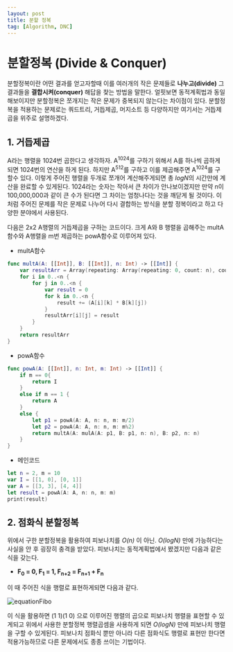```yaml
---
layout: post
title: 분할 정복
tag: [Algorithm, DNC]
---
```


# 분할정복 (Divide & Conquer)
분할정복이란 어떤 결과를 얻고자할때 이를 여러개의 작은 문제들로 **나누고(divide)** 그 결과들을 **결합시켜(conquer)** 해답을 찾는 방법을 말한다. 얼핏보면 동적계획법과 동일해보이지만 분할정복은 쪼개지는 작은 문제가 중복되지 않는다는 차이점이 있다. 분할정복을 적용하는 문제로는 쿼드트리, 거듭제곱, 머지소트 등 다양하지만 여기서는 거듭제곱을 위주로 설명하겠다.   
## 1. 거듭제곱
A라는 행렬을 1024번 곱한다고 생각하자. A<sup>1024</sup>를 구하기 위해서 A를 하나씩 곱하게 되면 1024번의 연산을 하게 된다. 하지만 A<sup>512</sup>를 구하고 이를 제곱해주면 A<sup>1024</sup>를 구할수 있다. 이렇게 주어진 행렬을 두개로 쪼개어 계산해주게되면 총 *logN*의 시간만에 계산을 완료할 수 있게된다. 1024라는 숫자는 작아서 큰 차이가 안나보이겠지만 만약 n이 100,000,000과 같이 큰 수가 된다면 그 차이는 엄청나다는 것을 깨닫게 될 것이다. 이처럼 주어진 문제를 작은 문제로 나누어 다시 결합하는 방식을 분할 정복이라고 하고 다양한 분야에서 사용된다.

다음은 2x2 A행렬의 거듭제곱을 구하는 코드이다. 크게 A와 B 행렬을 곱해주는 multA함수와 A행렬을 m번 제곱하는 powA함수로 이루어져 있다.
- multA함수
```swift
func multA(A: [[Int]], B: [[Int]], n: Int) -> [[Int]] {
    var resultArr = Array(repeating: Array(repeating: 0, count: n), count: n)
    for i in 0..<n {
        for j in 0..<n {
            var result = 0
            for k in 0..<n {
                result += (A[i][k] * B[k][j])
            }
            resultArr[i][j] = result
        }
    }
    return resultArr
}
```
- powA함수
```swift
func powA(A: [[Int]], n: Int, m: Int) -> [[Int]] {
    if m == 0{
        return I
    }
    else if m == 1 {
        return A
    }
    else {
        let p1 = powA(A: A, n: n, m: m/2)
        let p2 = powA(A: A, n: n, m: m%2)
        return multA(A: mulA(A: p1, B: p1, n: n), B: p2, n: n)
    }
}
```
- 메인코드
```swift
let n = 2, m = 10
var I = [[1, 0], [0, 1]]
var A = [[3, 3], [4, 4]]
let result = powA(A: A, n: n, m: m)
print(result)
```

## 2. 점화식 분할정복
위에서 구한 분할정복을 활용하여 피보나치를 *O(n)* 이 아닌. *O(logN)* 만에 가능하다는 사실을 안 후 굉장히 충격을 받았다. 피보나치는 동적계획법에서 봤겠지만 다음과 같은 식을 갖는다.  
- **F<sub>0</sub> = 0, F<sub>1</sub> = 1, F<sub>n+2</sub> = F<sub>n+1</sub> + F<sub>n</sub>**  

이 때 주어진 식을 행렬로 표현하게되면 다음과 같다.  

![equationFibo](https://user-images.githubusercontent.com/78075226/119501838-32d46a80-bda4-11eb-9eeb-60e6be03524f.png)

이 식을 활용하면 (1 1)(1 0) 으로 이루어진 행렬의 곱으로 피보나치 행렬을 표현할 수 있게되고 위에서 사용한 분할정복 행렬곱셈을 사용하게 되면 *O(logN)* 만에 피보나치 행렬을 구할 수 있게된다. 피보나치 점화식 뿐만 아니라 다른 점화식도 행렬로 표현만 한다면 적용가능하므로 다른 문제에서도 종종 쓰이는 기법이다.  
